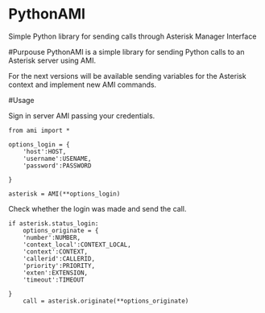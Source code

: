 # PythonAMI
Simple Python library for sending calls through Asterisk Manager Interface


#Purpouse
PythonAMI is a simple library for sending Python calls to an Asterisk server using AMI. 

For the next versions will be available sending variables for the Asterisk context and implement new AMI commands.

#Usage

Sign in server AMI passing your credentials.

```
from ami import *

options_login = {
	'host':HOST,
	'username':USENAME,
	'password':PASSWORD

}

asterisk = AMI(**options_login)
```

Check whether the login was made and send the call.
```
if asterisk.status_login:
	options_originate = {
	'number':NUMBER,
	'context_local':CONTEXT_LOCAL,
	'context':CONTEXT,
	'callerid':CALLERID,
	'priority':PRIORITY,
	'exten':EXTENSION,
	'timeout':TIMEOUT

}
	call = asterisk.originate(**options_originate)
```
